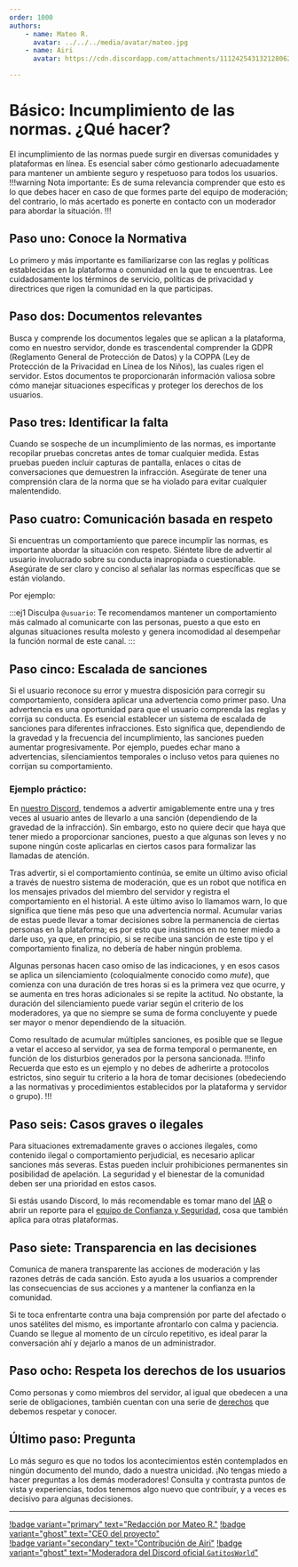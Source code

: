 ```yaml
---
order: 1000
authors: 
    - name: Mateo R.
      avatar: ../../../media/avatar/mateo.jpg
    - name: Airi
      avatar: https://cdn.discordapp.com/attachments/1112425431321280622/1131707962642149408/b95eeadc1fb3c923146d1255b25c6f86.jpg

---
```

# Básico: Incumplimiento de las normas. ¿Qué hacer?
El incumplimiento de las normas puede surgir en diversas comunidades y plataformas en línea. Es esencial saber cómo gestionarlo adecuadamente para mantener un ambiente seguro y respetuoso para todos los usuarios.
!!!warning Nota importante:
Es de suma relevancia comprender que esto es lo que debes hacer en caso de que formes parte del equipo de moderación; del contrario, lo más acertado es ponerte en contacto con un moderador para abordar la situación.
!!!
## Paso uno: Conoce la Normativa
Lo primero y más importante es familiarizarse con las reglas y políticas establecidas en la plataforma o comunidad en la que te encuentras. Lee cuidadosamente los términos de servicio, políticas de privacidad y directrices que rigen la comunidad en la que participas.
## Paso dos: Documentos relevantes
Busca y comprende los documentos legales que se aplican a la plataforma, como en nuestro servidor, donde es trascendental comprender la GDPR (Reglamento General de Protección de Datos) y la COPPA (Ley de Protección de la Privacidad en Línea de los Niños), las cuales rigen el servidor. Estos documentos te proporcionarán información valiosa sobre cómo manejar situaciones específicas y proteger los derechos de los usuarios.
## Paso tres: Identificar la falta
Cuando se sospeche de un incumplimiento de las normas, es importante recopilar pruebas concretas antes de tomar cualquier medida. Estas pruebas pueden incluir capturas de pantalla, enlaces o citas de conversaciones que demuestren la infracción. Asegúrate de tener una comprensión clara de la norma que se ha violado para evitar cualquier malentendido.
## Paso cuatro: Comunicación basada en respeto
Si encuentras un comportamiento que parece incumplir las normas, es importante abordar la situación con respeto. Siéntete libre de advertir al usuario involucrado sobre su conducta inapropiada o cuestionable. Asegúrate de ser claro y conciso al señalar las normas específicas que se están violando.

Por ejemplo:
<style>
.ej1 {
    text-align: center;
    color: #1956AF;
    border-radius: 10px;
    background-color: #E1EDFF;
    border: 1px solid #1956AF;
    padding-top: 20px;
    margin: 20px;
}
</style>
:::ej1
Disculpa `@usuario`: Te recomendamos mantener un comportamiento más calmado al comunicarte con las personas, puesto a que esto en algunas situaciones resulta molesto y genera incomodidad al desempeñar la función normal de este canal.
:::
## Paso cinco: Escalada de sanciones
Si el usuario reconoce su error y muestra disposición para corregir su comportamiento, considera aplicar una advertencia como primer paso. Una advertencia es una oportunidad para que el usuario comprenda las reglas y corrija su conducta.
Es esencial establecer un sistema de escalada de sanciones para diferentes infracciones. Esto significa que, dependiendo de la gravedad y la frecuencia del incumplimiento, las sanciones pueden aumentar progresivamente. Por ejemplo, puedes echar mano a advertencias, silenciamientos temporales o incluso vetos para quienes no corrijan su comportamiento.

### Ejemplo práctico: 
En [nuestro Discord](https://discord.gg/gatitos), tendemos a advertir amigablemente entre una y tres veces al usuario antes de llevarlo a una sanción (dependiendo de la gravedad de la infracción). Sin embargo, esto no quiere decir que haya que tener miedo a proporcionar sanciones, puesto a que algunas son leves y no supone ningún coste aplicarlas en ciertos casos para formalizar las llamadas de atención. 

Tras advertir, si el comportamiento continúa, se emite un último aviso oficial a través de nuestro sistema de moderación, que es un robot que notifica en los mensajes privados del miembro del servidor y registra el comportamiento en el historial. A este último aviso lo llamamos warn, lo que significa que tiene más peso que una advertencia normal. Acumular varias de estas puede llevar a tomar decisiones sobre la permanencia de ciertas personas en la plataforma; es por esto que insistimos en no tener miedo a darle uso, ya que, en principio, si se recibe una sanción de este tipo y el comportamiento finaliza, no debería de haber ningún problema.

Algunas personas hacen caso omiso de las indicaciones, y en esos casos se aplica un silenciamiento (coloquialmente conocido como _mute_), que comienza con una duración de tres horas si es la primera vez que ocurre, y se aumenta en tres horas adicionales si se repite la actitud. No obstante, la duración del silenciamiento puede variar según el criterio de los moderadores, ya que no siempre se suma de forma concluyente y puede ser mayor o menor dependiendo de la situación.

Como resultado de acumular múltiples sanciones, es posible que se llegue a vetar el acceso al servidor, ya sea de forma temporal o permanente, en función de los disturbios generados por la persona sancionada.
!!!info
Recuerda que esto es un ejemplo y no debes de adherirte a protocolos estrictos, sino seguir tu criterio a la hora de tomar decisiones (obedeciendo a las normativas y procedimientos establecidos por la plataforma y servidor o grupo).
!!!
## Paso seis: Casos graves o ilegales
Para situaciones extremadamente graves o acciones ilegales, como contenido ilegal o comportamiento perjudicial, es necesario aplicar sanciones más severas. Estas pueden incluir prohibiciones permanentes sin posibilidad de apelación. La seguridad y el bienestar de la comunidad deben ser una prioridad en estos casos.

Si estás usando Discord, lo más recomendable es tomar mano del [IAR](./discord_uso-del-iar.md) o abrir un reporte para el [equipo de Confianza y Seguridad](https://dis.gd/report), cosa que también aplica para otras plataformas.
## Paso siete: Transparencia en las decisiones
Comunica de manera transparente las acciones de moderación y las razones detrás de cada sanción. Esto ayuda a los usuarios a comprender las consecuencias de sus acciones y a mantener la confianza en la comunidad.

Si te toca enfrentarte contra una baja comprensión por parte del afectado o unos satélites del mismo, es importante afrontarlo con calma y paciencia. Cuando se llegue al momento de un círculo repetitivo, es ideal parar la conversación ahí y dejarlo a manos de un administrador.
## Paso ocho: Respeta los derechos de los usuarios
Como personas y como miembros del servidor, al igual que obedecen a una serie de obligaciones, también cuentan con una serie de [derechos](../Legal/derechos.md) que debemos respetar y conocer.
## Último paso: Pregunta
Lo más seguro es que no todos los acontecimientos estén contemplados en ningún documento del mundo, dado a nuestra unicidad. ¡No tengas miedo a hacer preguntas a los demás moderadores! Consulta y contrasta puntos de vista y experiencias, todos tenemos algo nuevo que contribuir, y a veces es decisivo para algunas decisiones.

---
[!badge variant="primary" text="Redacción por Mateo R."](https://mateo.ltd/) [!badge variant="ghost" text="CEO del proyecto"](https://mateo.ltd/)<br>[!badge variant="secondary" text="Contribución de Airi"](https://discord.com/users/705256412053241947) [!badge variant="ghost" text="Moderadora del Discord oficial `GatitosWorld`"](https://discord.gg/gatitos)